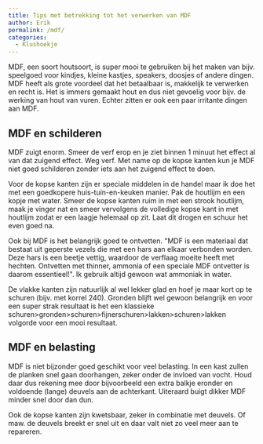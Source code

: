 ```yaml
---
title: Tips met betrekking tot het verwerken van MDF
author: Erik
permalink: /mdf/
categories:
  - Klushoekje
---
```

MDF, een soort houtsoort, is super mooi te gebruiken bij het maken van bijv. speelgoed voor kindjes, kleine kastjes, speakers, doosjes of andere dingen. MDF heeft als grote voordeel dat het betaalbaar is, makkelijk te verwerken en recht is. Het is immers gemaakt hout en dus niet gevoelig voor bijv. de werking van hout van vuren. Echter zitten er ook een paar irritante dingen aan MDF.

## MDF en schilderen
MDF zuigt enorm. Smeer de verf erop en je ziet binnen 1 minuut het effect al van dat zuigend effect. Weg verf. Met name op de kopse kanten kun je MDF niet goed schilderen zonder iets aan het zuigend effect te doen.

Voor de kopse kanten zijn er speciale middelen in de handel maar ik doe het met een goedkopere huis-tuin-en-keuken manier. Pak de houtlijm en een kopje met water. Smeer de kopse kanten ruim in met een strook houtlijm, maak je vinger nat en smeer vervolgens de volledige kopse kant in met houtlijm zodat er een laagje helemaal op zit. Laat dit drogen en schuur het even goed na.

Ook bij MDF is het belangrijk goed te ontvetten. "MDF is een materiaal dat bestaat uit geperste vezels die met een hars aan elkaar verbonden worden. Deze hars is een beetje vettig, waardoor de verflaag moeite heeft met hechten. Ontvetten met thinner, ammonia of een speciale MDF ontvetter is daarom essentieel!". Ik gebruik altijd gewoon wat ammoniak in water. 

De vlakke kanten zijn natuurlijk al wel lekker glad en hoef je maar kort op te schuren (bijv. met korrel 240). Gronden blijft wel gewoon belangrijk en voor een super strak resultaat is het een klassieke schuren>gronden>schuren>fijnerschuren>lakken>schuren>lakken volgorde voor een mooi resultaat. 

## MDF en belasting
MDF is niet bijzonder goed geschikt voor veel belasting. In een kast zullen de planken snel gaan doorhangen, zeker onder de invloed van vocht. Houd daar dus rekening mee door bijvoorbeeld een extra balkje eronder en voldoende (lange) deuvels aan de achterkant. Uiteraard buigt dikker MDF minder snel door dan dun. 

Ook de kopse kanten zijn kwetsbaar, zeker in combinatie met deuvels. Of maw. de deuvels breekt er snel uit en daar valt niet zo veel meer aan te repareren. 

